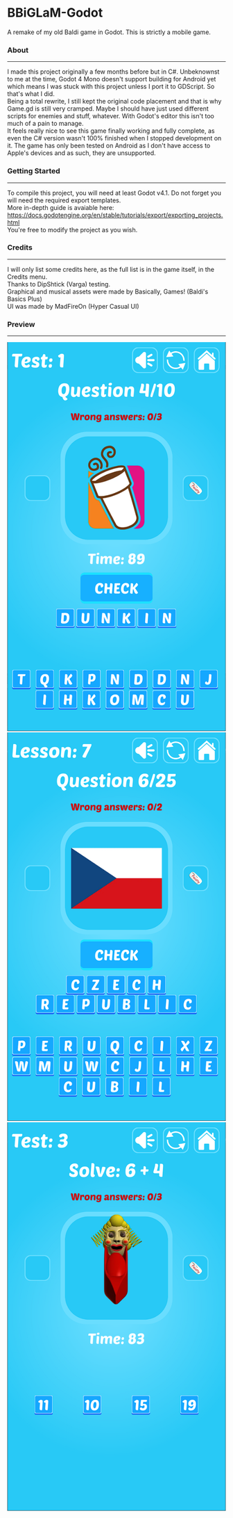 # BBiGLaM-Godot
A remake of my old Baldi game in Godot. This is strictly a mobile game.

### About
-------------
I made this project originally a few months before but in C#. Unbeknownst to me at the time, Godot 4 Mono doesn't support building for Android yet which means I was stuck with this project unless I port it to GDScript. So that's what I did. <br>
Being a total rewrite, I still kept the original code placement and that is why Game.gd is still very cramped. Maybe I should have just used different scripts for enemies and stuff, whatever. With Godot's editor this isn't too much of a pain to manage. <br>
It feels really nice to see this game finally working and fully complete, as even the C# version wasn't 100% finished when I stopped development on it. The game has only been tested on Android as I don't have access to Apple's devices and as such, they are unsupported.

### Getting Started
-------------
To compile this project, you will need at least Godot v4.1. Do not forget you will need the required export templates. <br> 
More in-depth guide is avaiable here: https://docs.godotengine.org/en/stable/tutorials/export/exporting_projects.html <br>
You're free to modify the project as you wish.

### Credits
-------------
I will only list some credits here, as the full list is in the game itself, in the Credits menu. <br>
Thanks to DipShtick (Varga) testing. <br>
Graphical and musical assets were made by Basically, Games! (Baldi's Basics Plus) <br>
UI was made by MadFireOn (Hyper Casual UI) <br>

### Preview
-------------
![Screenshot 1](images/screen1.png)
![Screenshot 2](images/screen2.png)
![Screenshot 2](images/screen3.png)
